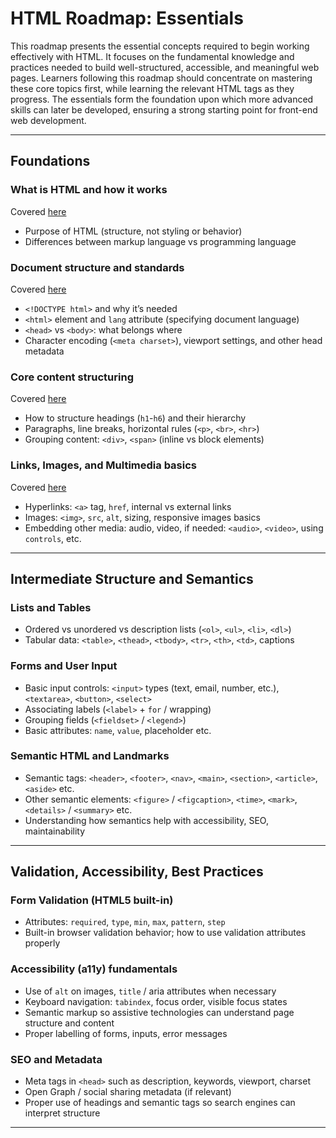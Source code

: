 # HTML Roadmap: Essentials

This roadmap presents the essential concepts required to begin working effectively with HTML. It focuses on the fundamental knowledge and practices needed to build well-structured, accessible, and meaningful web pages. Learners following this roadmap should concentrate on mastering these core topics first, while learning the relevant HTML tags as they progress. The essentials form the foundation upon which more advanced skills can later be developed, ensuring a strong starting point for front-end web development.

---

## Foundations

### What is HTML and how it works

Covered [here](../../notes/01_front_end_essentials/html/01_introduction.md)

* Purpose of HTML (structure, not styling or behavior)
* Differences between markup language vs programming language

### Document structure and standards

Covered [here](../../notes/01_front_end_essentials/html/02_document_structure_and_standards.md)

* `<!DOCTYPE html>` and why it’s needed
* `<html>` element and `lang` attribute (specifying document language)
* `<head>` vs `<body>`: what belongs where
* Character encoding (`<meta charset>`), viewport settings, and other head metadata

### Core content structuring

Covered [here](../../notes/01_front_end_essentials/html/03_core_content_structuring.md)

* How to structure headings (`h1`-`h6`) and their hierarchy
* Paragraphs, line breaks, horizontal rules (`<p>`, `<br>`, `<hr>`)
* Grouping content: `<div>`, `<span>` (inline vs block elements)

### Links, Images, and Multimedia basics

Covered [here](../../notes/01_front_end_essentials/html/04_multimedia_basics.md)

* Hyperlinks: `<a>` tag, `href`, internal vs external links
* Images: `<img>`, `src`, `alt`, sizing, responsive images basics
* Embedding other media: audio, video, if needed: `<audio>`, `<video>`, using `controls`, etc.

---

## Intermediate Structure and Semantics

### Lists and Tables

* Ordered vs unordered vs description lists (`<ol>`, `<ul>`, `<li>`, `<dl>`)
* Tabular data: `<table>`, `<thead>`, `<tbody>`, `<tr>`, `<th>`, `<td>`, captions

### Forms and User Input

* Basic input controls: `<input>` types (text, email, number, etc.), `<textarea>`, `<button>`, `<select>`
* Associating labels (`<label>` + `for` / wrapping)
* Grouping fields (`<fieldset>` / `<legend>`)
* Basic attributes: `name`, `value`, placeholder etc.

### Semantic HTML and Landmarks

* Semantic tags: `<header>`, `<footer>`, `<nav>`, `<main>`, `<section>`, `<article>`, `<aside>` etc.
* Other semantic elements: `<figure>` / `<figcaption>`, `<time>`, `<mark>`, `<details>` / `<summary>` etc.
* Understanding how semantics help with accessibility, SEO, maintainability

---

## Validation, Accessibility, Best Practices

### Form Validation (HTML5 built-in)

* Attributes: `required`, `type`, `min`, `max`, `pattern`, `step`
* Built-in browser validation behavior; how to use validation attributes properly

### Accessibility (a11y) fundamentals

* Use of `alt` on images, `title` / aria attributes when necessary
* Keyboard navigation: `tabindex`, focus order, visible focus states
* Semantic markup so assistive technologies can understand page structure and content
* Proper labelling of forms, inputs, error messages

### SEO and Metadata

* Meta tags in `<head>` such as description, keywords, viewport, charset
* Open Graph / social sharing metadata (if relevant)
* Proper use of headings and semantic tags so search engines can interpret structure

---
